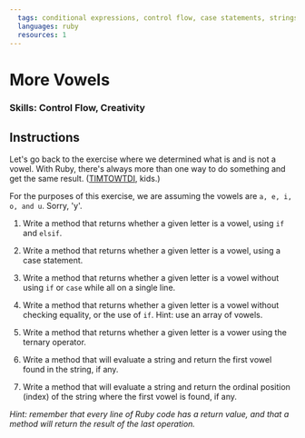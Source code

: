 ```yaml
---
  tags: conditional expressions, control flow, case statements, strings, methods, arrays, timtowtdi
  languages: ruby
  resources: 1
---
```


# More Vowels

### Skills: Control Flow, Creativity

## Instructions

Let's go back to the exercise where we determined what is and is not a vowel. With Ruby, there's always more than one way to do something and get the same result. ([TIMTOWTDI](http://en.wikipedia.org/wiki/There's_more_than_one_way_to_do_it), kids.)

For the purposes of this exercise, we are assuming the vowels are `a, e, i, o, and u`. Sorry, 'y'.

1. Write a method that returns whether a given letter is a vowel, using `if` and `elsif`.

2. Write a method that returns whether a given letter is a vowel, using a case statement.

3. Write a method that returns whether a given letter is a vowel without using `if` or `case` while all on a single line.

4. Write a method that returns whether a given letter is a vowel without checking equality, or the use of `if`. Hint: use an array of vowels.

5. Write a method that returns whether a given letter is a vower using the ternary operator.

6. Write a method that will evaluate a string and return the first vowel found in the string, if any.

7. Write a method that will evaluate a string and return the ordinal position (index) of the string where the first vowel is found, if any.

*Hint: remember that every line of Ruby code has a return value, and that a method will return the result of the last operation.*

